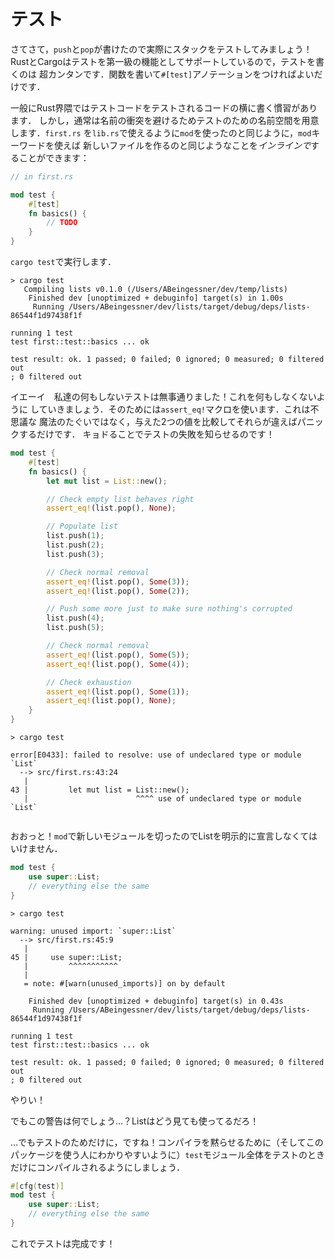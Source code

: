 # テスト

さてさて，`push`と`pop`が書けたので実際にスタックをテストしてみましょう！
RustとCargoはテストを第一級の機能としてサポートしているので，テストを書くのは
超カンタンです．関数を書いて`#[test]`アノテーションをつければよいだけです．

一般にRust界隈ではテストコードをテストされるコードの横に書く慣習があります．
しかし，通常は名前の衝突を避けるためテストのための名前空間を用意します．`first.rs`
を`lib.rs`で使えるように`mod`を使ったのと同じように，`mod`キーワードを使えば
新しいファイルを作るのと同じようなことを*インラインで*することができます：


```rust ,ignore
// in first.rs

mod test {
    #[test]
    fn basics() {
        // TODO
    }
}
```

`cargo test`で実行します．

```text
> cargo test
   Compiling lists v0.1.0 (/Users/ABeingessner/dev/temp/lists)
    Finished dev [unoptimized + debuginfo] target(s) in 1.00s
     Running /Users/ABeingessner/dev/lists/target/debug/deps/lists-86544f1d97438f1f

running 1 test
test first::test::basics ... ok

test result: ok. 1 passed; 0 failed; 0 ignored; 0 measured; 0 filtered out
; 0 filtered out
```

イエーイ　私達の何もしないテストは無事通りました！これを何もしなくないように
していきましょう．そのためには`assert_eq!`マクロを使います．これは不思議な
魔法のたぐいではなく，与えた2つの値を比較してそれらが違えばパニックするだけです．
キョドることでテストの失敗を知らせるのです！

```rust ,ignore
mod test {
    #[test]
    fn basics() {
        let mut list = List::new();

        // Check empty list behaves right
        assert_eq!(list.pop(), None);

        // Populate list
        list.push(1);
        list.push(2);
        list.push(3);

        // Check normal removal
        assert_eq!(list.pop(), Some(3));
        assert_eq!(list.pop(), Some(2));

        // Push some more just to make sure nothing's corrupted
        list.push(4);
        list.push(5);

        // Check normal removal
        assert_eq!(list.pop(), Some(5));
        assert_eq!(list.pop(), Some(4));

        // Check exhaustion
        assert_eq!(list.pop(), Some(1));
        assert_eq!(list.pop(), None);
    }
}
```

```text
> cargo test

error[E0433]: failed to resolve: use of undeclared type or module `List`
  --> src/first.rs:43:24
   |
43 |         let mut list = List::new();
   |                        ^^^^ use of undeclared type or module `List`


```

おおっと！`mod`で新しいモジュールを切ったのでListを明示的に宣言しなくてはいけません．

```rust ,ignore
mod test {
    use super::List;
    // everything else the same
}
```

```text
> cargo test

warning: unused import: `super::List`
  --> src/first.rs:45:9
   |
45 |     use super::List;
   |         ^^^^^^^^^^^
   |
   = note: #[warn(unused_imports)] on by default

    Finished dev [unoptimized + debuginfo] target(s) in 0.43s
     Running /Users/ABeingessner/dev/lists/target/debug/deps/lists-86544f1d97438f1f

running 1 test
test first::test::basics ... ok

test result: ok. 1 passed; 0 failed; 0 ignored; 0 measured; 0 filtered out
; 0 filtered out
```

やりい！

でもこの警告は何でしょう…？Listはどう見ても使ってるだろ！

…でもテストのためだけに，ですね！コンパイラを黙らせるために（そしてこの
パッケージを使う人にわかりやすいように）`test`モジュール全体をテストのとき
だけにコンパイルされるようにしましょう．


```rust ,ignore
#[cfg(test)]
mod test {
    use super::List;
    // everything else the same
}
```

これでテストは完成です！

